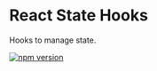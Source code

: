# React State Hooks

Hooks to manage state.

[![npm version](https://badge.fury.io/js/react-state-hooks.svg)](https://badge.fury.io/js/react-state-hooks)

